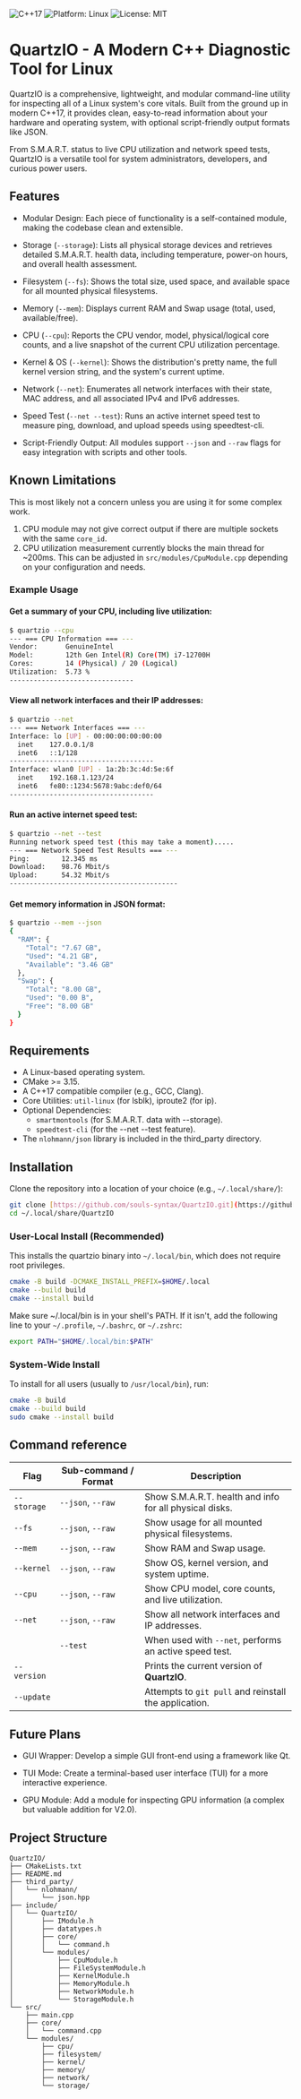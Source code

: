 ![C++17](https://img.shields.io/badge/C%2B%2B-17-blue.svg)
![Platform: Linux](./asset/linux.svg)
![License: MIT](https://img.shields.io/badge/License-MIT-green.svg)

# QuartzIO - A Modern C++ Diagnostic Tool for Linux

QuartzIO is a comprehensive, lightweight, and modular command-line utility for inspecting all of a Linux system's core vitals. Built from the ground up in modern C++17, it provides clean, easy-to-read information about your hardware and operating system, with optional script-friendly output formats like JSON.

From S.M.A.R.T. status to live CPU utilization and network speed tests, QuartzIO is a versatile tool for system administrators, developers, and curious power users.

## Features

   * Modular Design: Each piece of functionality is a self-contained module, making the codebase clean and extensible.

   * Storage (`--storage`): Lists all physical storage devices and retrieves detailed S.M.A.R.T. health data, including temperature, power-on hours, and overall health assessment.

   * Filesystem (`--fs`): Shows the total size, used space, and available space for all mounted physical filesystems.

   * Memory (`--mem`): Displays current RAM and Swap usage (total, used, available/free).

   * CPU (`--cpu`): Reports the CPU vendor, model, physical/logical core counts, and a live snapshot of the current CPU utilization percentage.

   * Kernel & OS (`--kernel`): Shows the distribution's pretty name, the full kernel version string, and the system's current uptime.

   * Network (`--net`): Enumerates all network interfaces with their state, MAC address, and all associated IPv4 and IPv6 addresses.

   * Speed Test (`--net --test`): Runs an active internet speed test to measure ping, download, and upload speeds using speedtest-cli.

   * Script-Friendly Output: All modules support `--json` and `--raw` flags for easy integration with scripts and other tools.

## Known Limitations

This is most likely not a concern unless you are using it for some complex work.

1. CPU module may not give correct output if there are multiple sockets with the same `core_id`.  
2. CPU utilization measurement currently blocks the main thread for ~200ms. This can be adjusted in `src/modules/CpuModule.cpp` depending on your configuration and needs.

### Example Usage

#### Get a summary of your CPU, including live utilization:

```bash
$ quartzio --cpu
--- === CPU Information === ---
Vendor:       GenuineIntel
Model:        12th Gen Intel(R) Core(TM) i7-12700H
Cores:        14 (Physical) / 20 (Logical)
Utilization:  5.73 %
-------------------------------

```

#### View all network interfaces and their IP addresses:

```bash
$ quartzio --net
--- === Network Interfaces === ---
Interface: lo [UP] - 00:00:00:00:00:00
  inet    127.0.0.1/8
  inet6   ::1/128
------------------------------------
Interface: wlan0 [UP] - 1a:2b:3c:4d:5e:6f
  inet    192.168.1.123/24
  inet6   fe80::1234:5678:9abc:def0/64
------------------------------------
```

#### Run an active internet speed test:

```bash
$ quartzio --net --test
Running network speed test (this may take a moment).....
--- === Network Speed Test Results === ---
Ping:        12.345 ms
Download:    98.76 Mbit/s
Upload:      54.32 Mbit/s
------------------------------------------
```

#### Get memory information in JSON format:

```bash
$ quartzio --mem --json
{
  "RAM": {
    "Total": "7.67 GB",
    "Used": "4.21 GB",
    "Available": "3.46 GB"
  },
  "Swap": {
    "Total": "8.00 GB",
    "Used": "0.00 B",
    "Free": "8.00 GB"
  }
}

```

## Requirements

* A Linux-based operating system.
* CMake >= 3.15.
* A C++17 compatible compiler (e.g., GCC, Clang).
* Core Utilities: `util-linux` (for lsblk), iproute2 (for ip).
* Optional Dependencies:
    * `smartmontools` (for S.M.A.R.T. data with --storage).
    * `speedtest-cli` (for the --net --test feature).
* The `nlohmann/json` library is included in the third_party directory.

## Installation

Clone the repository into a location of your choice (e.g., `~/.local/share/`):

```bash
git clone [https://github.com/souls-syntax/QuartzIO.git](https://github.com/souls-syntax/QuartzIO.git) ~/.local/share/QuartzIO
cd ~/.local/share/QuartzIO
```

### User-Local Install (Recommended)
This installs the quartzio binary into `~/.local/bin`, which does not require root privileges.

```bash
cmake -B build -DCMAKE_INSTALL_PREFIX=$HOME/.local
cmake --build build
cmake --install build

```
Make sure ~/.local/bin is in your shell's PATH. If it isn't, add the following line to your `~/.profile`, `~/.bashrc`, or `~/.zshrc`:

```bash
export PATH="$HOME/.local/bin:$PATH"
```

### System-Wide Install

To install for all users (usually to `/usr/local/bin`), run:

```bash
cmake -B build
cmake --build build
sudo cmake --install build
```

## Command reference

| Flag       | Sub-command / Format | Description                                                       |
|------------|----------------------|-------------------------------------------------------------------|
| `--storage`| `--json`, `--raw`    | Show S.M.A.R.T. health and info for all physical disks.           |
| `--fs`     | `--json`, `--raw`    | Show usage for all mounted physical filesystems.                  |
| `--mem`    | `--json`, `--raw`    | Show RAM and Swap usage.                                          |
| `--kernel` | `--json`, `--raw`    | Show OS, kernel version, and system uptime.                       |
| `--cpu`    | `--json`, `--raw`    | Show CPU model, core counts, and live utilization.                |
| `--net`    | `--json`, `--raw`    | Show all network interfaces and IP addresses.                     |
|            | `--test`             | When used with `--net`, performs an active speed test.            |
| `--version`|                      | Prints the current version of **QuartzIO**.                       |
| `--update` |                      | Attempts to `git pull` and reinstall the application.             |


## Future Plans

* GUI Wrapper: Develop a simple GUI front-end using a framework like Qt.

* TUI Mode: Create a terminal-based user interface (TUI) for a more interactive experience.

* GPU Module: Add a module for inspecting GPU information (a complex but valuable addition for V2.0).

## Project Structure

```text
QuartzIO/
├── CMakeLists.txt
├── README.md
├── third_party/
│   └── nlohmann/
│       └── json.hpp
├── include/
│   └── QuartzIO/
│       ├── IModule.h
│       ├── datatypes.h
│       ├── core/
│       │   └── command.h
│       └── modules/
│           ├── CpuModule.h
│           ├── FileSystemModule.h
│           ├── KernelModule.h
│           ├── MemoryModule.h
│           ├── NetworkModule.h
│           └── StorageModule.h
└── src/
    ├── main.cpp
    ├── core/
    │   └── command.cpp
    └── modules/
        ├── cpu/
        ├── filesystem/
        ├── kernel/
        ├── memory/
        ├── network/
        └── storage/
```



